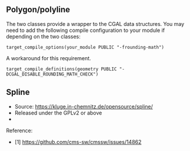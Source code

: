 ## Polygon/polyline

The two classes provide a wrapper to the CGAL data structures. You may need to add the following compile configuration to your module if depending on the two classes:

```
target_compile_options(your_module PUBLIC "-frounding-math")
```

A workaround for this requirement.
```
target_compile_definitions(geometry PUBLIC "-DCGAL_DISABLE_ROUNDING_MATH_CHECK")
```

## Spline

* Source: https://kluge.in-chemnitz.de/opensource/spline/
* Released under the GPLv2 or above
* 
Reference:
* [1] https://github.com/cms-sw/cmssw/issues/14862